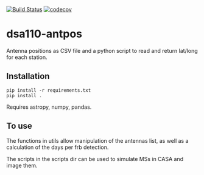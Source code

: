 [![Build Status](https://travis-ci.com/dsa110/dsa110-antpos.svg?branch=casa-dev)](https://travis-ci.com/dsa110/dsa110-antpos)
[![codecov](https://codecov.io/gh/dsa110/dsa110-antpos/branch/casa-dev/graph/badge.svg)](https://codecov.io/gh/dsa110/dsa110-antpos)

# dsa110-antpos

Antenna positions as CSV file and a python script to read and return lat/long for each station.

## Installation

```
pip install -r requirements.txt
pip install .
```

Requires astropy, numpy, pandas.

## To use

The functions in utils allow manipulation of the antennas list, as well as a calculation of the days per frb detection.

The scripts in the scripts dir can be used to simulate MSs in CASA and image them.
